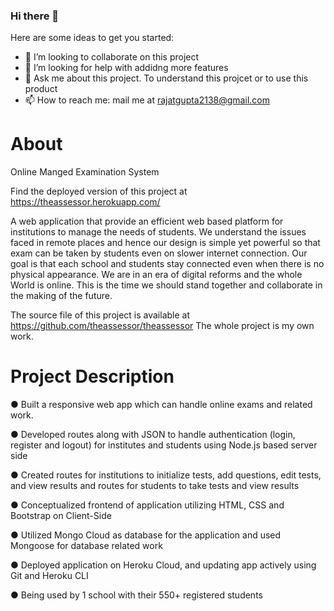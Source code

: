 ### Hi there 👋

Here are some ideas to get you started:

- 👯 I’m looking to collaborate on this project
- 🤔 I’m looking for help with addidng more features
- 💬 Ask me about this project. To understand this projcet or to use this product
- 📫 How to reach me: mail me at rajatgupta2138@gmail.com



# About
Online Manged Examination System

Find the deployed version of this project at https://theassessor.herokuapp.com/ 


A web application that provide an efficient web based platform for institutions to manage the needs of students. We understand the issues faced in remote places and hence our design is simple yet powerful so that exam can be taken by students even on slower internet connection. Our goal is that each school and students stay connected even when there is no physical appearance. We are in an era of digital reforms and the whole World is online. This is the time we should stand together and collaborate in the making of the future.


The source file of this project is available at https://github.com/theassessor/theassessor
The whole project is my own work.


# Project Description
  ● Built a responsive web app which can handle online exams and related work.
  
  ● Developed routes along with JSON to handle authentication (login, register and logout) for institutes and students using Node.js based server side
  
  ● Created routes for institutions to initialize tests, add questions, edit tests, and view results and routes for students to take tests and view results
  
  ● Conceptualized frontend of application utilizing HTML, CSS and Bootstrap on Client-Side
  
  ● Utilized Mongo Cloud as database for the application and used Mongoose for database related work
  
  ● Deployed application on Heroku Cloud, and updating app actively using Git and Heroku CLI
  
  ● Being used by 1 school with their 550+ registered students
  
  
  

